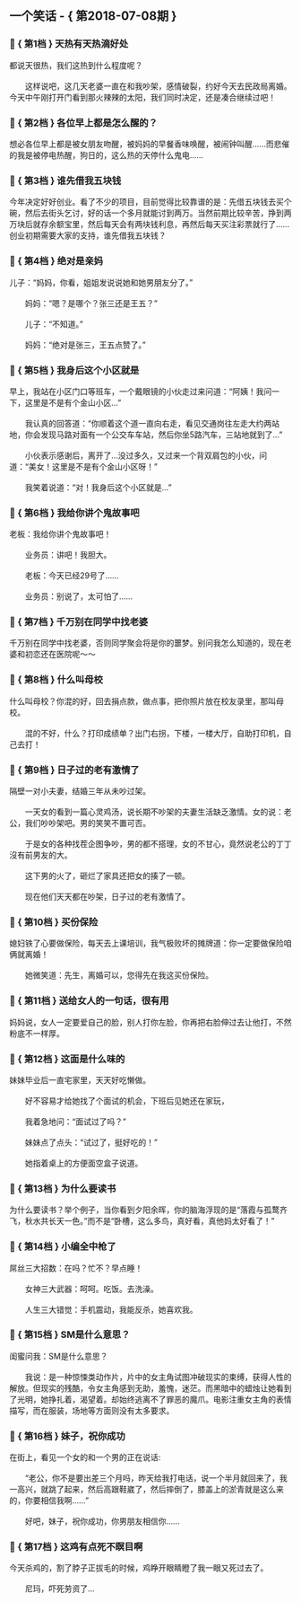 ## 一个笑话 - { 第2018-07-08期 }
</hr>

### :jack_o_lantern: { 第1档 } 天热有天热滴好处
都说天很热，我们这热到什么程度呢？<br/><br/>　　这样说吧，这几天老婆一直在和我吵架，感情破裂，约好今天去民政局离婚。今天中午刚打开门看到那火辣辣的太阳，我们同时决定，还是凑合继续过吧！


### :jack_o_lantern: { 第2档 } 各位早上都是怎么醒的？
想必各位早上都是被女朋友吻醒，被妈妈的早餐香味唤醒，被闹钟叫醒......而悲催的我是被停电热醒，狗日的，这么热的天停什么鬼电......


### :jack_o_lantern: { 第3档 } 谁先借我五块钱
今年决定好好创业。看了不少的项目，目前觉得比较靠谱的是：先借五块钱去买个碗，然后去街头乞讨，好的话一个多月就能讨到两万。当然前期比较辛苦，挣到两万块后就存余额宝里，然后每天会有两块钱利息，再然后每天买注彩票就行了……创业初期需要大家的支持，谁先借我五块钱？


### :jack_o_lantern: { 第4档 } 绝对是亲妈
儿子：“妈妈，你看，姐姐发说说她和她男朋友分了。”<br/><br/>　　妈妈：“嗯？是哪个？张三还是王五？”<br/><br/>　　儿子：“不知道。”<br/><br/>　　妈妈：“绝对是张三，王五点赞了。”


### :jack_o_lantern: { 第5档 } 我身后这个小区就是
早上，我站在小区门口等班车，一个戴眼镜的小伙走过来问道：“阿姨！我问一下，这里是不是有个金山小区...”<br/><br/>　　我认真的回答道：“你顺着这个道一直向右走，看见交通岗往左走大约两站地，你会发现马路对面有一个公交车车站，然后你坐5路汽车，三站地就到了...”<br/><br/>　　小伙表示感谢后，离开了...没过多久，又过来一个背双肩包的小伙，问道：“美女！这里是不是有个金山小区呀！”<br/><br/>　　我笑着说道：“对！我身后这个小区就是...”


### :jack_o_lantern: { 第6档 } 我给你讲个鬼故事吧
老板：我给你讲个鬼故事吧！<br/><br/>　　业务员：讲吧！我胆大。<br/><br/>　　老板：今天已经29号了……<br/><br/>　　业务员：别说了，太可怕了……


### :jack_o_lantern: { 第7档 } 千万别在同学中找老婆
千万别在同学中找老婆，否则同学聚会将是你的噩梦。别问我怎么知道的，现在老婆和初恋还在医院呢～～


### :jack_o_lantern: { 第8档 } 什么叫母校
什么叫母校？你混的好，回去捐点款，做点事，把你照片放在校友录里，那叫母校。<br/><br/>　　混的不好，什么？打印成绩单？出门右拐，下楼，一楼大厅，自助打印机，自己去打！


### :jack_o_lantern: { 第9档 } 日子过的老有激情了
隔壁一对小夫妻，结婚三年从未吵过架。<br/><br/>　　一天女的看到一篇心灵鸡汤，说长期不吵架的夫妻生活缺乏激情。女的说：老公，我们吵吵架吧。男的笑笑不置可否。<br/><br/>　　于是女的各种找茬企图争吵，男的都不搭理，女的不甘心，竟然说老公的丁丁沒有前男友的大。<br/><br/>　　这下男的火了，砸烂了家具还把女的揍了一顿。<br/><br/>　　现在他们天天都在吵架，日子过的老有激情了。


### :jack_o_lantern: { 第10档 } 买份保险
媳妇铁了心要做保险，每天去上课培训，我气极败坏的摊牌道：你一定要做保险咱俩就离婚！<br/><br/>　　她微笑道：先生，离婚可以，您得先在我这买份保险。


### :jack_o_lantern: { 第11档 } 送给女人的一句话，很有用
妈妈说，女人一定要爱自己的脸，别人打你左脸，你再把右脸伸过去让他打，不然粉底不一样厚。


### :jack_o_lantern: { 第12档 } 这面是什么味的
妹妹毕业后一直宅家里，天天好吃懒做。<br/><br/>　　好不容易才给她找了个面试的机会，下班后见她还在家玩，<br/><br/>　　我着急地问：“面试过了吗？”<br/><br/>　　妹妹点了点头：“试过了，挺好吃的！”<br/><br/>　　她指着桌上的方便面空盒子说道。


### :jack_o_lantern: { 第13档 } 为什么要读书
为什么要读书？举个例子，当你看到夕阳余晖，你的脑海浮现的是“落霞与孤鹜齐飞，秋水共长天一色。”而不是“卧槽，这么多鸟，真好看，真他妈太好看了！”


### :jack_o_lantern: { 第14档 } 小编全中枪了
屌丝三大招数：在吗？忙不？早点睡！<br/><br/>　　女神三大武器：呵呵。吃饭。去洗澡。<br/><br/>　　人生三大错觉：手机震动，我能反杀，她喜欢我。


### :jack_o_lantern: { 第15档 } SM是什么意思？
闺蜜问我：SM是什么意思？<br/><br/>　　我说：是一种惊悚类动作片，片中的女主角试图冲破现实的束缚，获得人性的解放。但现实的残酷，令女主角感到无助，羞愧，迷茫。而黑暗中的蜡烛让她看到了光明，她挣扎着，渴望着。却始终逃离不了罪恶的魔爪。电影注重女主角的表情描写，而在服装，场地等方面则没有太多要求。


### :jack_o_lantern: { 第16档 } 妹子，祝你成功
在街上，看见一个女的和一个男的正在说话:<br/><br/>　　“老公，你不是要出差三个月吗，昨天给我打电话，说一个半月就回来了，我一高兴，就跳了起来，然后高跟鞋崴了，然后摔倒了，膝盖上的淤青就是这么来的，你要相信我啊……”<br/><br/>　　好吧，妹子，祝你成功，你男朋友相信你……


### :jack_o_lantern: { 第17档 } 这鸡有点死不瞑目啊
今天杀鸡的，割了脖子正拔毛的时候，鸡睁开眼睛瞪了我一眼又死过去了。<br/><br/>　　尼玛，吓死劳资了...

